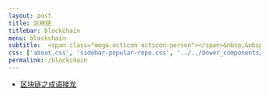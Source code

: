 ```yaml
---
layout: post
title: 区块链
titlebar: blockchain
menu: blockchain
subtitle:  <span class="mega-octicon octicon-person"></span>&nbsp;&nbsp; 区块链之成语接龙        
css: ['about.css', 'sidebar-popular-repo.css', '../../bower_components/flag-icon-css/css/flag-icon.min.css']
permalink: /blockchain
---
```


- [区块链之成语接龙 ](http://app.houlibao.cn/blockchain-Idiom-Solitaire)


